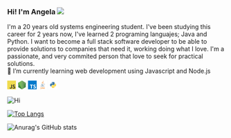 ### Hi! I'm Angela <img src="https://raw.githubusercontent.com/MartinHeinz/MartinHeinz/master/wave.gif" width="30px"></br>
I'm a 20 years old systems engineering student. I've been studying this career for 2 years now, I've learned 2 programing languajes; 
Java and Python. I want to become a full stack software developer to be able to provide solutions to companies that need it, working doing
what I love. I'm a passionate, and very commited person that love to seek for practical solutions.</br>
🔭 I’m currently learning web development using Javascript and Node.js </br>

<code><img height="20" src="https://raw.githubusercontent.com/github/explore/80688e429a7d4ef2fca1e82350fe8e3517d3494d/topics/javascript/javascript.png"></code>
<code><img height="20" src="https://raw.githubusercontent.com/github/explore/80688e429a7d4ef2fca1e82350fe8e3517d3494d/topics/nodejs/nodejs.png"></code> 
<code><img height="20" src="https://raw.githubusercontent.com/github/explore/80688e429a7d4ef2fca1e82350fe8e3517d3494d/topics/typescript/typescript.png"></code>
<code><img height="20" src="https://raw.githubusercontent.com/github/explore/80688e429a7d4ef2fca1e82350fe8e3517d3494d/topics/java/java.png"></code> 
<code><img height="20" src="https://raw.githubusercontent.com/github/explore/80688e429a7d4ef2fca1e82350fe8e3517d3494d/topics/python/python.png"></code> </br>

![Hi](https://media0.giphy.com/media/5L57f5fI3f2716NaJ3/giphy.gif?cid=ecf05e47fydqm6pa9mifpgw2rk1nzgomo1es6bs0n5d7bzma&rid=giphy.gif&ct=g) </br>



[![Top Langs](https://github-readme-stats.vercel.app/api/top-langs/?username=AngelaPinelo)](https://github.com/anuraghazra/github-readme-stats&theme=radical)</br>

![Anurag's GitHub stats](https://github-readme-stats.vercel.app/api?username=AngelaPinelo&show_icons=true&theme=radical)</br>



<!--
**AngelaPinelo/AngelaPinelo** is a ✨ _special_ ✨ repository because its `README.md` (this file) appears on your GitHub profile.

Here are some ideas to get you started:

- 🔭 I’m currently working on ...
- 🌱 I’m currently learning ...
- 👯 I’m looking to collaborate on ...
- 🤔 I’m looking for help with ...
- 💬 Ask me about ...
- 📫 How to reach me: ...
- 😄 Pronouns: ...
- ⚡ Fun fact: ...
-->
